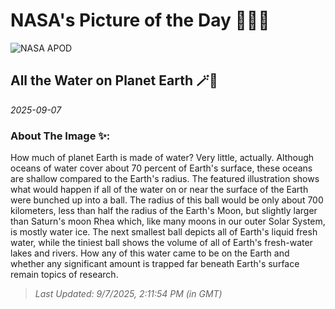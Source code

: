 
# NASA's Picture of the Day 🧑‍🚀💫

  ![NASA APOD](https://apod.nasa.gov/apod/image/2509/WaterlessEarth2_woodshole_2520.jpg)
  
  ## All the Water on Planet Earth 🪄🌌
  
  _2025-09-07_
  
  ### About The Image ✨: 
  
  How much of planet Earth is made of water? Very little, actually. Although oceans of water cover about 70 percent of Earth's surface, these oceans are shallow compared to the Earth's radius. The featured illustration shows what would happen if all of the water on or near the surface of the Earth were bunched up into a ball. The radius of this ball would be only about 700 kilometers, less than half the radius of the Earth's Moon, but slightly larger than Saturn's moon Rhea which, like many moons in our outer Solar System, is mostly water ice. The next smallest ball depicts all of Earth's liquid fresh water, while the tiniest ball shows the volume of all of Earth's fresh-water lakes and rivers. How any of this water came to be on the Earth and whether any significant amount is trapped far beneath Earth's surface remain topics of research.
  
  
  
  > _Last Updated: 9/7/2025, 2:11:54 PM (in GMT)_
  